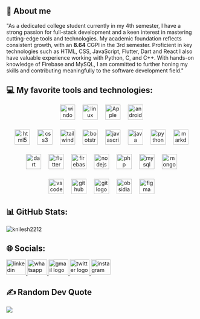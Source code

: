 ## 💫 About me

<p>
"As a dedicated college student currently in my 4th semester, I have a strong passion for full-stack development and a keen interest in mastering cutting-edge tools and technologies. My academic foundation reflects consistent growth, with an <b>8.64</b> CGPI in the 3rd semester. Proficient in key technologies such as HTML, CSS, JavaScript, Flutter, Dart and React I also have valuable experience working with Python, C, and C++. With hands-on knowledge of Firebase and MySQL, I am committed to further honing my skills and contributing meaningfully to the software development field."

</p>

## 💻 My favorite tools and technologies:

<div align="center">
  <img src="https://cdn.jsdelivr.net/gh/devicons/devicon/icons/windows8/windows8-original.svg" height="40" alt="windows8 logo"  />
  <img width="12" />
  <img src="https://skillicons.dev/icons?i=linux" height="40" alt="linux logo"  />
  <img width="12" />
  <img src="https://skillicons.dev/icons?i=apple" height="40" alt="Apple logo"  />
  <img width="12" />
  <img src="https://skillicons.dev/icons?i=androidstudio" height="40" alt="android logo"  />
</div>

###

<div align="center">
  <img src="https://skillicons.dev/icons?i=html" height="40" alt="html5 logo"  />
  <img width="12" />
  <img src="https://skillicons.dev/icons?i=css" height="40" alt="css3 logo"  />
  <img width="12" />
  <img src="https://skillicons.dev/icons?i=tailwind" height="40" alt="tailwindcss logo"  />
  <img width="12" />
  <img src="https://skillicons.dev/icons?i=bootstrap" height="40" alt="bootstrap logo"  />
  <img width="12" />
  <img src="https://skillicons.dev/icons?i=js" height="40" alt="javascript logo"  />
  <img width="12" />
  <img src="https://skillicons.dev/icons?i=java" height="40" alt="java logo"  />
  <img width="12" />
  <img src="https://skillicons.dev/icons?i=py" height="40" alt="python logo"  />
  <img width="12" />
  <img src="https://skillicons.dev/icons?i=md" height="40" alt="markdown logo"  />
</div>

###

<div align="center">
  <img src="https://skillicons.dev/icons?i=dart" height="40" alt="dart logo"  />
  <img width="12" />
  <img src="https://skillicons.dev/icons?i=flutter" height="40" alt="flutter logo"  />
  <img width="12" />
  <img src="https://skillicons.dev/icons?i=firebase" height="40" alt="firebase logo"  />
  <img width="12" />
  <img src="https://skillicons.dev/icons?i=nodejs" height="40" alt="nodejs logo"  />
  <img width="12" />
  <img src="https://skillicons.dev/icons?i=php" height="40" alt="php logo"  />
  <img width="12" />
  <img src="https://skillicons.dev/icons?i=mysql" height="40" alt="mysql logo"  />
  <!--<img width="12" />-->
  <!--<img src="https://skillicons.dev/icons?i=postgres" height="40" alt="postgresql logo"  />-->
  <img width="12" />
  <img src="https://skillicons.dev/icons?i=mongodb" height="40" alt="mongodb logo"  />
</div>

###

<div align="center">
   <img src="https://skillicons.dev/icons?i=vscode" height="40" alt="vscode logo"  />
  <img width="12" />
  <img src="https://skillicons.dev/icons?i=github" height="40" alt="github logo"  />
  <img width="12" />
  <img src="https://skillicons.dev/icons?i=git" height="40" alt="git logo"  />
  <img width="12" />
  <img src="https://skillicons.dev/icons?i=obsidian" height="40" alt="obsidian logo"  />
  <img width="12" />
 
  <img src="https://skillicons.dev/icons?i=figma" height="40" alt="figma logo"  />
</div>

## 📊 GitHub Stats:

<p><img align="center" src="https://github-readme-stats.vercel.app/api/top-langs?username=knilesh2212&show_icons=true&locale=en&layout=compact" alt="knilesh2212" /></p>

## 🌐 Socials:

<div align="left">
  <a href="https://www.linkedin.com/in/knilesh2212/" target="_blank">
    <img src="https://raw.githubusercontent.com/maurodesouza/profile-readme-generator/master/src/assets/icons/social/linkedin/default.svg" width="52" height="40" alt="linkedin logo" />
  </a>
  <a href="https://wa.me/qr/IGCRZMEZHJVIE1" target="_blank">
    <img src="https://raw.githubusercontent.com/maurodesouza/profile-readme-generator/master/src/assets/icons/social/whatsapp/default.svg" width="52" height="40" alt="whatsapp logo" />
  </a>
  <a href="mailto:knilesh2212@gmail.com">
    <img src="https://raw.githubusercontent.com/maurodesouza/profile-readme-generator/master/src/assets/icons/social/gmail/default.svg" width="52" height="40" alt="gmail logo" />
  </a>
  <a href="https://twitter.com/knilesh2212" target="_blank">
    <img src="https://raw.githubusercontent.com/maurodesouza/profile-readme-generator/master/src/assets/icons/social/twitter/default.svg" width="52" height="40" alt="twitter logo" />
  </a>
  <a href="https://www.instagram.com/k_nilesh2212/" target="_blank">
    <img src="https://raw.githubusercontent.com/maurodesouza/profile-readme-generator/master/src/assets/icons/social/instagram/default.svg" width="52" height="40" alt="instagram logo" />
  </a>
</div>

## ✍️ Random Dev Quote

![](https://quotes-github-readme.vercel.app/api?type=horizontal&theme=radical)
